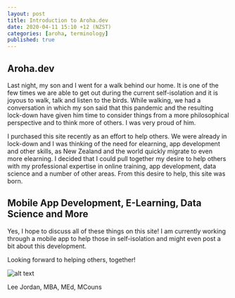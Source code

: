 ```yaml
---
layout: post
title: Introduction to Aroha.dev
date: 2020-04-11 15:10 +12 (NZST)
categories: [aroha, terminology]
published: true
---
```


## Aroha.dev

Last night, my son and I went for a walk behind our home. It is one of the few times we are able to get out during the current self-isolation and it is joyous to walk, talk and listen to the birds. While walking, we had a conversation in which my son said that this pandemic and the resulting lock-down have given him time to consider things from a more philosophical perspective and to think more of others. I was very proud of him.

I purchased this site recently as an effort to help others. We were already in lock-down and I was thinking of the need for elearning, app development and other skills, as New Zealand and the world quickly migrate to even more elearning. I decided that I could pull together my desire to help others with my professional expertise in online training, app development, data science and a number of other areas. From this desire to help, this site was born.

## Mobile App Development, E-Learning, Data Science and More

Yes, I hope to discuss all of these things on this site! I am currently working through a mobile app to help those in self-isolation and might even post a bit about this development.

Looking forward to helping others, together!

![alt text](https://aroha.dev/public/assets/images/lee-jordan.png "Lee Jordan")

Lee Jordan, MBA, MEd, MCouns
